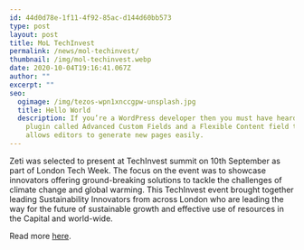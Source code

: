 ```yaml
---
id: 44d0d78e-1f11-4f92-85ac-d144d60bb573
type: post
layout: post
title: MoL TechInvest
permalink: /news/mol-techinvest/
thumbnail: /img/mol-techinvest.webp
date: 2020-10-04T19:16:41.067Z
author: ""
excerpt: ""
seo:
  ogimage: /img/tezos-wpn1xnccgpw-unsplash.jpg
  title: Hello World
  description: If you’re a WordPress developer then you must have heard about a
    plugin called Advanced Custom Fields and a Flexible Content field that
    allows editors to generate new pages easily.
---
```

Zeti was selected to present at TechInvest summit on 10th September as part of London Tech Week. The focus on the event was to showcase innovators offering ground-breaking solutions to tackle the challenges of climate change and global warming. This TechInvest event brought together leading Sustainability Innovators from across London who are leading the way for the future of sustainable growth and effective use of resources in the Capital and world-wide.

Read more [here](https://techinvest.london/).